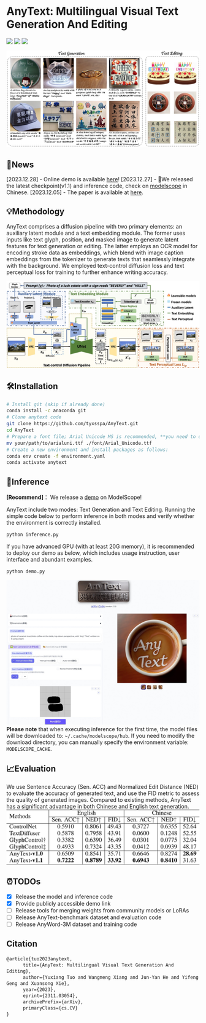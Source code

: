 # AnyText: Multilingual Visual Text Generation And Editing

<a href='https://arxiv.org/abs/2311.03054'><img src='https://img.shields.io/badge/Paper-Arxiv-red'></a> <a href='https://github.com/tyxsspa/AnyText'><img src='https://img.shields.io/badge/Code-Github-green'></a> <a href='https://modelscope.cn/studios/damo/studio_anytext'><img src='https://img.shields.io/badge/Demo-ModelScope-lightblue'></a> 

![sample](docs/sample.jpg "sample")

## 📌News
[2023.12.28] - Online demo is available [here](https://modelscope.cn/studios/damo/studio_anytext/summary)! 
[2023.12.27] - 🧨We released the latest checkpoint(v1.1) and inference code, check on [modelscope](https://modelscope.cn/models/damo/cv_anytext_text_generation_editing/summary) in Chinese. 
[2023.12.05] - The paper is available at [here](https://arxiv.org/abs/2311.03054).

## 💡Methodology
AnyText comprises a diffusion pipeline with two primary elements: an auxiliary latent module and a text embedding module. The former uses inputs like text glyph, position, and masked image to generate latent features for text generation or editing. The latter employs an OCR model for encoding stroke data as embeddings, which blend with image caption embeddings from the tokenizer to generate texts that seamlessly integrate with the background. We employed text-control diffusion loss and text perceptual loss for training to further enhance writing accuracy.

![framework](docs/framework.jpg "framework")

## 🛠Installation
```bash
# Install git (skip if already done)
conda install -c anaconda git
# Clone anytext code
git clone https://github.com/tyxsspa/AnyText.git
cd AnyText
# Prepare a font file; Arial Unicode MS is recommended, **you need to download it on your own**
mv your/path/to/arialuni.ttf ./font/Arial_Unicode.ttf
# Create a new environment and install packages as follows:
conda env create -f environment.yaml
conda activate anytext
```

## 🔮Inference
**[Recommend]**： We release a [demo](https://modelscope.cn/studios/damo/studio_anytext/summary) on ModelScope!

AnyText include two modes: Text Generation and Text Editing. Running the simple code below to perform inference in both modes and verify whether the environment is correctly installed.
```bash
python inference.py
```
If you have advanced GPU (with at least 20G memory), it is recommended to deploy our demo as below, which includes usage instruction, user interface and abundant examples.
```bash
python demo.py
```
![demo](docs/demo.jpg "demo")
**Please note** that when executing inference for the first time, the model files will be downloaded to: `~/.cache/modelscope/hub`. If you need to modify the download directory, you can manually specify the environment variable: `MODELSCOPE_CACHE`.

## 📈Evaluation
We use Sentence Accuracy (Sen. ACC) and Normalized Edit Distance (NED) to evaluate the accuracy of generated text, and use the FID metric to assess the quality of generated images. Compared to existing methods, AnyText has a significant advantage in both Chinese and English text generation.
![eval](docs/eval.jpg "eval")

## ⏰TODOs
- [x] Release the model and inference code
- [x] Provide publicly accessible demo link
- [ ] Release tools for merging weights from community models or LoRAs
- [ ] Release AnyText-benchmark dataset and evaluation code
- [ ] Release AnyWord-3M dataset and training code

## Citation
```
@article{tuo2023anytext,
      title={AnyText: Multilingual Visual Text Generation And Editing}, 
      author={Yuxiang Tuo and Wangmeng Xiang and Jun-Yan He and Yifeng Geng and Xuansong Xie},
      year={2023},
      eprint={2311.03054},
      archivePrefix={arXiv},
      primaryClass={cs.CV}
}
```

